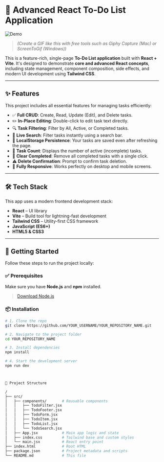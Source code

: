 # 📝 Advanced React To-Do List Application

![Demo](./demo.gif)

> *(Create a GIF like this with free tools such as Giphy Capture (Mac) or ScreenToGif (Windows))*

This is a feature-rich, single-page **To-Do List application** built with **React + Vite**. It's designed to demonstrate **core and advanced React concepts**, including state management, component composition, side effects, and modern UI development using **Tailwind CSS**.

---

## ✨ Features

This project includes all essential features for managing tasks efficiently:

- ✅ **Full CRUD**: Create, Read, Update (Edit), and Delete tasks.
- ✏️ **In-Place Editing**: Double-click to edit task text directly.
- 🔍 **Task Filtering**: Filter by All, Active, or Completed tasks.
- 🔎 **Live Search**: Filter tasks instantly using a search bar.
- 💾 **LocalStorage Persistence**: Your tasks are saved even after refreshing the page.
- 🔢 **Task Count**: Displays the number of active (incomplete) tasks.
- 🧹 **Clear Completed**: Remove all completed tasks with a single click.
- ⚠️ **Delete Confirmation**: Prompt to confirm task deletion.
- 📱 **Fully Responsive**: Works perfectly on desktop and mobile screens.

---

## 🛠️ Tech Stack

This app uses a modern frontend development stack:

- **React** – UI library
- **Vite** – Build tool for lightning-fast development
- **Tailwind CSS** – Utility-first CSS framework
- **JavaScript (ES6+)**
- **HTML5 & CSS3**

---

## 🚀 Getting Started

Follow these steps to run the project locally:

### ✅ Prerequisites

Make sure you have **Node.js** and **npm** installed.
> [Download Node.js](https://nodejs.org)

### 📦 Installation

```bash
# 1. Clone the repo
git clone https://github.com/YOUR_USERNAME/YOUR_REPOSITORY_NAME.git

# 2. Navigate to the project folder
cd YOUR_REPOSITORY_NAME

# 3. Install dependencies
npm install

# 4. Start the development server
npm run dev



🧱 Project Structure

/
├── src/
│   ├── components/       # Reusable components
│   │   ├── TodoFilter.jsx
│   │   ├── TodoFooter.jsx
│   │   ├── TodoForm.jsx
│   │   ├── TodoItem.jsx
│   │   ├── TodoList.jsx
│   │   └── TodoSearch.jsx
│   ├── App.jsx           # Main app logic and state
│   ├── index.css         # Tailwind base and custom styles
│   └── main.jsx          # React entry point
├── index.html            # Root HTML
├── package.json          # Project metadata and scripts
└── README.md             # This file

